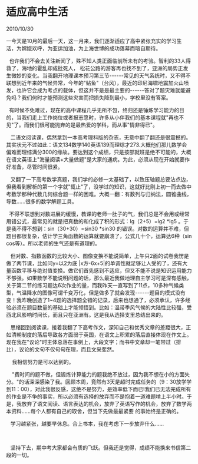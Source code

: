# 适应高中生活
2010/10/30

一今天是10月的最后一天，这一月来，我们逐渐适应了高中紧张充实的学习生活，为嫦娥欢呼，为亚运加油，为上海世博的成功落幕而暗自期待。

 
也许我们不会去关注新闻了，殊不知人类正面临前所未有的考验。智利的33人得救了，海地的霍乱却成批死人，
松花公路的游客再也找不到了，亚洲的局势正发生微妙的变化。当我翻开地理课本预习第三节------常见的天气系统时，又不得不联想到近年来的气候异常，今年的"鲇鱼"（台风），最近的印尼海啸地震加火山喷发，也许它会成为考点的载体，但这并不是是最主要的------答对了题灾难就能避免吗？我们何时才能预测这些灾害而把损失降到最小，学校里没有答案。

 
有时候不免难过，现在的高中课程几乎无所不包，终归还是锤炼学习能力的目的，当我们走上工作岗位或者报志愿时，许多从小伴我们的基本课程就"再也不见"了。而我们很可能抛弃的是最热爱的学科，而从事"情非得已"。

  
二语文阅读课，偶然拿到一本高考理科版的杂志，无意中翻了翻还是很震撼的。其实状元不过如此：语文134数学140英语139而理综才273.大概他们那儿数学会偏难而理综满分300的缘故。要达到这个成绩，只是按部就班是绝不可能的，大概在语文英语上"海量阅读+大量做题"是大家的通病。为此，必须从现在开始就要作好准备，尽管时间很紧。

  
又翻了一下高考数学真题，我们学的必修一太基础了，以致压轴题总要沾点边，但我看到解析的第一个字就"辄止"了，没学过的知识，这就好比刚上初一而去做中考数学那种代数几何综合题一样的困难。大概一翻：有数列与归纳法，圆锥曲线，导数......很多的数学解题工具。

 
不得不联想到对数进展的缓慢，教课的老师一肚子的气，我们总是不会用或经常用错公式，最常见的就是把真数的和化成了积的形式：lg（2+5）=lg2
\*lg5 。于是我不得不想到：sin（30+30）=sin30 \*sin30
的错误。对数的运算并不难，但题目都很复杂，估计学三角函数的运算就要崩溃了，公式几十个，运算达6种（sin
cos等）。所以老师的生气还是有道理的。

  
但对数、指数函数的比较大小、图像变换不能说简单，上午只2面的试卷我愣是做了两节课，比如问y=以2为底
\|x方-6x+5\|的单调性就足够让人受的了，还有大量函数平移与绝对值变换。做它们首先感到不适应，但又不能不说是知识运用能力不够强。如果数学不能说明问题的话，那么最近我做地理自主学习可是深有感触，关于第二节的练习题达6次作业的量，而我昨天一直写到了11点，10多种气候类型，气温降水的图像可谓千变万化，但是做多了就会发现------题目的模式没有变！我昨晚创造了1\~4题的选择题全错的记录，后来也想通了，必须承认，许多经验必须在题目数量的基础上才能领悟到。比如：温带季风气候的大陆性比较强，受西北风影响时间长，而且只在亚洲有。这是我从选择支里总结出来的。

  
思绪回到阅读课，接着我翻了下高考作文，深知自己和优秀文章的差距很大，正如清朝制度的落后导致各方面弱于英国，在语文上积累的落后直接体现在作文上。现在我在"议论"时主体总落在事例上，大段文字；而书中文章却一笔带过（排比），议论的文句不仅句句在理，而且文采斐然。

    我相信努力是可以达到的。

   
"费时间的题不做，但锻炼计算能力的题我绝不放过，因为我不想在小的方面失分。"的话深深感染了我。回顾本周，竟然有3天是超时完成任务的（9：30放学学到11：00），对此我很反感，这绝不是努力，是效率低下而已!我们已无法完成所有的作业是不争的事实，所以必须有选择的放弃而不是抱着一道难题啃上半小时。于是，我放弃了语文阅读、语言表达的机会，放弃了英语写作的机会，放弃了数学两本资料......每个人都有自己的取舍，但当下先做最最紧要
的事始终是正确的。

   学习越紧张，越要早休息。合上书本，我在考虑下一步放弃什么......

  

  
坚持下去，期中考大家都会有质的飞跃。但我还是觉得，成绩不能换来书信第二段的一切。